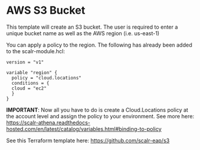 # AWS S3 Bucket
This template will create an S3 bucket. The user is required to enter a unique bucket name as well as the AWS region (i.e. us-east-1)

You can apply a policy to the region. The following has already been added to the scalr-module.hcl:

```
version = "v1"

variable "region" {
  policy = "cloud.locations"
  conditions = {
  cloud = "ec2"
  }
}
```

**IMPORTANT**: Now all you have to do is create a Cloud.Locations policy at the account level and assign the policy to your environment. See more here: https://scalr-athena.readthedocs-hosted.com/en/latest/catalog/variables.html#binding-to-policy

See this Terraform template here: https://github.com/scalr-eap/s3
